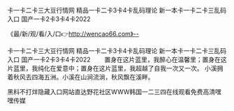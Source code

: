 卡一卡二卡三大豆行情网
精品一卡二卡3卡4卡乱码理论
新一本卡一卡二卡三乱码入口
国产一卡2卡3卡4卡2022


《最/新/观/看/入/口👉http://wencao66.com》--

卡一卡二卡三大豆行情网
精品一卡二卡3卡4卡乱码理论
新一本卡一卡二卡三乱码入口
国产一卡2卡3卡4卡2022
　　置身在这片蓝里，我醉心在温馨里；置身在这片蓝里，我纯化在爱意中；置身在这片蓝里，我超越了自我一次又一次。
小溪拥着秋风去四海五洲。小溪在山涧流淌，秋风飘在溪畔。





黑料不打烊隐藏入口网站直达野花社区WWW韩国一二三四在线观看免费高清嘿嘿传媒
